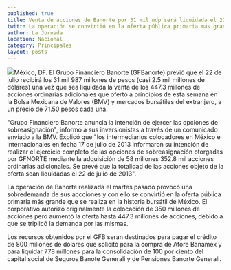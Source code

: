 ```yaml
---
published: true
title: Venta de acciones de Banorte por 31 mil mdp será liquidada el 22 de julio
twitt: La operación se convirtió en la oferta pública primaria más grande en la historia bursátil de México
author: La Jornada
location: Nacional
category: Principales
layout: posts
---
```


![](http://i.imgur.com/IEJEo7qm.jpg)México, DF. El Grupo Financiero Banorte (GFBanorte) previó que el 22 de julio recibirá los 31 mil 987 millones de pesos (casi 2.5 mil millones de dólares) una vez que sea liquidada la venta de los 447.3 millones de acciones ordinarias adicionales que ofertó a principios de esta semana en la Bolsa Mexicana de Valores (BMV) y mercados bursátiles del extranjero, a un precio de 71.50 pesos cada una.
 
"Grupo Financiero Banorte anuncia la intención de ejercer las opciones de sobreasignación", informó a sus inversionistas a través de un comunicado enviado a la BMV. Explicó que "los intermediarios colocadores en México e internacionales en fecha 17 de julio de 2013 informaron su intención de realizar el ejercicio completo de las opciones de sobreasignación otorgadas por GFNORTE mediante la adquisición de 58 millones 352.8 mil acciones ordinarias adicionales. Se prevé que la totalidad de las acciones objeto de la oferta sean liquidadas el 22 de julio de 2013".
 
La operación de Banorte realizada el martes pasado provocó una sobredemanda de sus accciones y con ello se convirtió en la oferta pública primaria más grande que se realiza en la historia bursátil de México. El corporativo autorizó originalmente la colocación de 350 millones de acciones pero aumentó la oferta hasta 447.3 millones de acciones, debido a que se triplicó la demanda por las mismas.
 
Los recursos obtenidos por el GFB seran destinados para pagar el crédito de 800 millones de dólares que solicitó para la compra de Afore Banamex y para liquidar 778 millones para la consolidación de 100 por ciento del capital social de Seguros Banote Generali y de Pensiones Banorte Generali.
